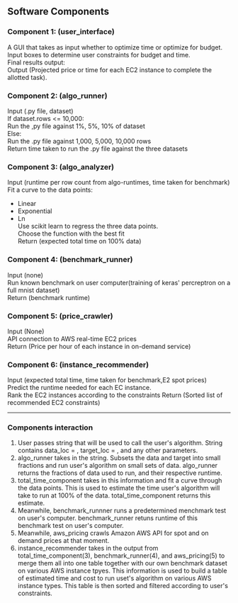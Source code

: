 ## Software Components

### Component 1: (user_interface)
A GUI that takes as input whether to optimize time or optimize for budget.  
Input boxes to determine user constraints for budget and time.  
Final results output:  
Output (Projected price or time for each EC2 instance to complete the allotted task).  

### Component 2: (algo_runner)
Input (.py file, dataset)  
If dataset.rows <= 10,000:  
Run the ,py file against 1%, 5%, 10% of dataset  
Else:  
Run the .py file against 1,000, 5,000, 10,000 rows  
Return time taken to run the .py file against the three datasets  

### Component 3: (algo_analyzer)
Input (runtime per row count from algo-runtimes, time taken for benchmark)  
Fit a curve to the data points:  
- Linear  
- Exponential  
- Ln  
Use scikit learn to regress the three data points.  
Choose the function with the best fit  
Return (expected total time on 100% data)  
  
### Component 4: (benchmark_runner)  
Input (none)  
Run known benchmark on user computer(training of keras' percreptron on a full mnist dataset)  
Return (benchmark runtime)  

### Component 5: (price_crawler)
Input (None)  
API connection to AWS real-time EC2 prices  
Return (Price per hour of each instance in on-demand service)  

### Component 6: (instance_recommender)
Input (expected total time, time taken for benchmark,E2 spot prices)  
Predict the runtime needed for each EC instance.  
Rank the EC2 instances according to the constraints
Return (Sorted list of recommended EC2 constraints)  


---
### Components interaction
1. User passes string that will be used to call the user's algorithm. String contains data_loc = <data csv path>, target_loc = <target csv path>, and any other parameters.
2. algo_runner takes in the string. Subsets the data and target into small fractions and run user's algorithm on small sets of data. algo_runner returns the fractions of data used to run, and their respective runtime.
3. total_time_component takes in this information and fit a curve through the data points. This is used to estimate the time user's algorithm will take to run at 100% of the data. total_time_component returns this estimate.
4. Meanwhile, benchmark_runnner runs a predetermined menchmark test on user's computer. benchmark_runner retuns runtime of this benchmark test on user's computer.
5. Meanwhile, aws_pricing crawls Amazon AWS API for spot and on demand prices at that moment.
6. instance_recommender takes in the output from total_time_component(3), benchmark_runner(4), and aws_pricing(5) to merge them all into one table together with our own benchmark dataset on various AWS instance tpyes. This information is used to build a table of estimated time and cost to run uset's algorithm on various AWS instance types. This table is then sorted and filtered according to user's constraints.
